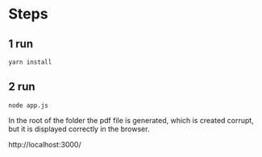 
# Steps

## 1 run

    yarn install

## 2 run

    node app.js

In the root of the folder the pdf file is generated, which is created corrupt, but it is displayed correctly in the browser.

http://localhost:3000/
